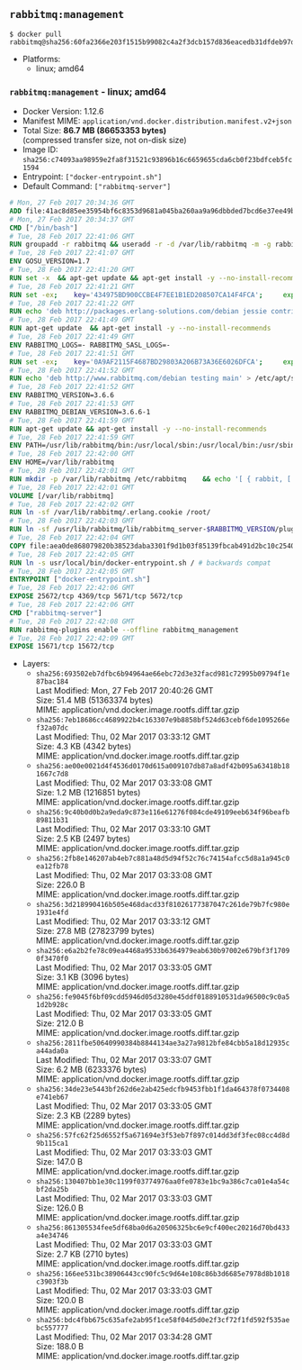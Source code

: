 ## `rabbitmq:management`

```console
$ docker pull rabbitmq@sha256:60fa2366e203f1515b99082c4a2f3dcb157d836eacedb31dfdeb97d3fd9dd1ee
```

-	Platforms:
	-	linux; amd64

### `rabbitmq:management` - linux; amd64

-	Docker Version: 1.12.6
-	Manifest MIME: `application/vnd.docker.distribution.manifest.v2+json`
-	Total Size: **86.7 MB (86653353 bytes)**  
	(compressed transfer size, not on-disk size)
-	Image ID: `sha256:c74093aa98959e2fa8f31521c93896b16c6659655cda6cb0f23bdfceb5fc1594`
-	Entrypoint: `["docker-entrypoint.sh"]`
-	Default Command: `["rabbitmq-server"]`

```dockerfile
# Mon, 27 Feb 2017 20:34:36 GMT
ADD file:41ac8d85ee35954bf6c8353d9681a045ba260aa9a96dbbded7bcd6e37ee49bea in / 
# Mon, 27 Feb 2017 20:34:37 GMT
CMD ["/bin/bash"]
# Tue, 28 Feb 2017 22:41:06 GMT
RUN groupadd -r rabbitmq && useradd -r -d /var/lib/rabbitmq -m -g rabbitmq rabbitmq
# Tue, 28 Feb 2017 22:41:07 GMT
ENV GOSU_VERSION=1.7
# Tue, 28 Feb 2017 22:41:20 GMT
RUN set -x 	&& apt-get update && apt-get install -y --no-install-recommends ca-certificates wget && rm -rf /var/lib/apt/lists/* 	&& wget -O /usr/local/bin/gosu "https://github.com/tianon/gosu/releases/download/$GOSU_VERSION/gosu-$(dpkg --print-architecture)" 	&& wget -O /usr/local/bin/gosu.asc "https://github.com/tianon/gosu/releases/download/$GOSU_VERSION/gosu-$(dpkg --print-architecture).asc" 	&& export GNUPGHOME="$(mktemp -d)" 	&& gpg --keyserver ha.pool.sks-keyservers.net --recv-keys B42F6819007F00F88E364FD4036A9C25BF357DD4 	&& gpg --batch --verify /usr/local/bin/gosu.asc /usr/local/bin/gosu 	&& rm -r "$GNUPGHOME" /usr/local/bin/gosu.asc 	&& chmod +x /usr/local/bin/gosu 	&& gosu nobody true 	&& apt-get purge -y --auto-remove ca-certificates wget
# Tue, 28 Feb 2017 22:41:21 GMT
RUN set -ex; 	key='434975BD900CCBE4F7EE1B1ED208507CA14F4FCA'; 	export GNUPGHOME="$(mktemp -d)"; 	gpg --keyserver ha.pool.sks-keyservers.net --recv-keys "$key"; 	gpg --export "$key" > /etc/apt/trusted.gpg.d/erlang-solutions.gpg; 	rm -r "$GNUPGHOME"; 	apt-key list
# Tue, 28 Feb 2017 22:41:22 GMT
RUN echo 'deb http://packages.erlang-solutions.com/debian jessie contrib' > /etc/apt/sources.list.d/erlang.list
# Tue, 28 Feb 2017 22:41:49 GMT
RUN apt-get update 	&& apt-get install -y --no-install-recommends 		erlang-asn1 		erlang-base-hipe 		erlang-crypto 		erlang-eldap 		erlang-inets 		erlang-mnesia 		erlang-nox 		erlang-os-mon 		erlang-public-key 		erlang-ssl 		erlang-xmerl 	&& rm -rf /var/lib/apt/lists/*
# Tue, 28 Feb 2017 22:41:49 GMT
ENV RABBITMQ_LOGS=- RABBITMQ_SASL_LOGS=-
# Tue, 28 Feb 2017 22:41:51 GMT
RUN set -ex; 	key='0A9AF2115F4687BD29803A206B73A36E6026DFCA'; 	export GNUPGHOME="$(mktemp -d)"; 	gpg --keyserver ha.pool.sks-keyservers.net --recv-keys "$key"; 	gpg --export "$key" > /etc/apt/trusted.gpg.d/rabbitmq.gpg; 	rm -r "$GNUPGHOME"; 	apt-key list
# Tue, 28 Feb 2017 22:41:52 GMT
RUN echo 'deb http://www.rabbitmq.com/debian testing main' > /etc/apt/sources.list.d/rabbitmq.list
# Tue, 28 Feb 2017 22:41:52 GMT
ENV RABBITMQ_VERSION=3.6.6
# Tue, 28 Feb 2017 22:41:53 GMT
ENV RABBITMQ_DEBIAN_VERSION=3.6.6-1
# Tue, 28 Feb 2017 22:41:59 GMT
RUN apt-get update && apt-get install -y --no-install-recommends 		rabbitmq-server=$RABBITMQ_DEBIAN_VERSION 	&& rm -rf /var/lib/apt/lists/*
# Tue, 28 Feb 2017 22:41:59 GMT
ENV PATH=/usr/lib/rabbitmq/bin:/usr/local/sbin:/usr/local/bin:/usr/sbin:/usr/bin:/sbin:/bin
# Tue, 28 Feb 2017 22:42:00 GMT
ENV HOME=/var/lib/rabbitmq
# Tue, 28 Feb 2017 22:42:01 GMT
RUN mkdir -p /var/lib/rabbitmq /etc/rabbitmq 	&& echo '[ { rabbit, [ { loopback_users, [ ] } ] } ].' > /etc/rabbitmq/rabbitmq.config 	&& chown -R rabbitmq:rabbitmq /var/lib/rabbitmq /etc/rabbitmq 	&& chmod -R 777 /var/lib/rabbitmq /etc/rabbitmq
# Tue, 28 Feb 2017 22:42:01 GMT
VOLUME [/var/lib/rabbitmq]
# Tue, 28 Feb 2017 22:42:02 GMT
RUN ln -sf /var/lib/rabbitmq/.erlang.cookie /root/
# Tue, 28 Feb 2017 22:42:03 GMT
RUN ln -sf /usr/lib/rabbitmq/lib/rabbitmq_server-$RABBITMQ_VERSION/plugins /plugins
# Tue, 28 Feb 2017 22:42:04 GMT
COPY file:aea0de868079820b38523daba3301f9d1b03f85139fbcab491d2bc10c2540046 in /usr/local/bin/ 
# Tue, 28 Feb 2017 22:42:05 GMT
RUN ln -s usr/local/bin/docker-entrypoint.sh / # backwards compat
# Tue, 28 Feb 2017 22:42:05 GMT
ENTRYPOINT ["docker-entrypoint.sh"]
# Tue, 28 Feb 2017 22:42:06 GMT
EXPOSE 25672/tcp 4369/tcp 5671/tcp 5672/tcp
# Tue, 28 Feb 2017 22:42:06 GMT
CMD ["rabbitmq-server"]
# Tue, 28 Feb 2017 22:42:08 GMT
RUN rabbitmq-plugins enable --offline rabbitmq_management
# Tue, 28 Feb 2017 22:42:09 GMT
EXPOSE 15671/tcp 15672/tcp
```

-	Layers:
	-	`sha256:693502eb7dfbc6b94964ae66ebc72d3e32facd981c72995b09794f1e87bac184`  
		Last Modified: Mon, 27 Feb 2017 20:40:26 GMT  
		Size: 51.4 MB (51363374 bytes)  
		MIME: application/vnd.docker.image.rootfs.diff.tar.gzip
	-	`sha256:7eb18686cc4689922b4c163307e9b8858bf524d63cebf6de1095266ef32a07dc`  
		Last Modified: Thu, 02 Mar 2017 03:33:12 GMT  
		Size: 4.3 KB (4342 bytes)  
		MIME: application/vnd.docker.image.rootfs.diff.tar.gzip
	-	`sha256:ae00e0021d4f4536d0170d615a009107db87a8adf42b095a63418b181667c7d8`  
		Last Modified: Thu, 02 Mar 2017 03:33:08 GMT  
		Size: 1.2 MB (1216851 bytes)  
		MIME: application/vnd.docker.image.rootfs.diff.tar.gzip
	-	`sha256:9c40b0d0b2a9eda9c873e116e61276f084cde49109eeb634f96beafb89811b31`  
		Last Modified: Thu, 02 Mar 2017 03:33:10 GMT  
		Size: 2.5 KB (2497 bytes)  
		MIME: application/vnd.docker.image.rootfs.diff.tar.gzip
	-	`sha256:2fb8e146207ab4eb7c881a48d5d94f52c76c74154afcc5d8a1a945c0ea12fb78`  
		Last Modified: Thu, 02 Mar 2017 03:33:08 GMT  
		Size: 226.0 B  
		MIME: application/vnd.docker.image.rootfs.diff.tar.gzip
	-	`sha256:3d218990416b505e468dacd33f81026177387047c261de79b7fc980e1931e4fd`  
		Last Modified: Thu, 02 Mar 2017 03:33:12 GMT  
		Size: 27.8 MB (27823799 bytes)  
		MIME: application/vnd.docker.image.rootfs.diff.tar.gzip
	-	`sha256:e6a2b2fe78c09ea4468a9533b6364979eab630b97002e679bf3f17090f3470f0`  
		Last Modified: Thu, 02 Mar 2017 03:33:05 GMT  
		Size: 3.1 KB (3096 bytes)  
		MIME: application/vnd.docker.image.rootfs.diff.tar.gzip
	-	`sha256:fe9045f6bf09cdd5946d05d3280e45ddf0188910531da96500c9c0a51d2b928c`  
		Last Modified: Thu, 02 Mar 2017 03:33:05 GMT  
		Size: 212.0 B  
		MIME: application/vnd.docker.image.rootfs.diff.tar.gzip
	-	`sha256:2811fbe50640990384b8844134ae3a27a9812bfe84cbb5a18d12935ca44ada0a`  
		Last Modified: Thu, 02 Mar 2017 03:33:07 GMT  
		Size: 6.2 MB (6233376 bytes)  
		MIME: application/vnd.docker.image.rootfs.diff.tar.gzip
	-	`sha256:34de23e5443bf262d6e2ab425edcfb9453fbb1f1da464378f0734408e741eb67`  
		Last Modified: Thu, 02 Mar 2017 03:33:05 GMT  
		Size: 2.3 KB (2289 bytes)  
		MIME: application/vnd.docker.image.rootfs.diff.tar.gzip
	-	`sha256:57fc62f25d6552f5a671694e3f53eb7f897c014dd3df3fec08cc4d8d9b115ca1`  
		Last Modified: Thu, 02 Mar 2017 03:33:03 GMT  
		Size: 147.0 B  
		MIME: application/vnd.docker.image.rootfs.diff.tar.gzip
	-	`sha256:130407bb1e30c1199f03774976aa0fe0783e1bc9a386c7ca01e4a54cbf2da25b`  
		Last Modified: Thu, 02 Mar 2017 03:33:03 GMT  
		Size: 126.0 B  
		MIME: application/vnd.docker.image.rootfs.diff.tar.gzip
	-	`sha256:861305534fee5df68ba0d6a20506325bc6e9cf400ec20216d70bd433a4e34746`  
		Last Modified: Thu, 02 Mar 2017 03:33:03 GMT  
		Size: 2.7 KB (2710 bytes)  
		MIME: application/vnd.docker.image.rootfs.diff.tar.gzip
	-	`sha256:166ee531bc38906443cc90fc5c9d64e108c86b3d6685e7978d8b1018c3903f3b`  
		Last Modified: Thu, 02 Mar 2017 03:33:03 GMT  
		Size: 120.0 B  
		MIME: application/vnd.docker.image.rootfs.diff.tar.gzip
	-	`sha256:bdc4fbb675c635afe2ab95f1ce58f04d5d0e2f3cf72f1fd592f535aebc557777`  
		Last Modified: Thu, 02 Mar 2017 03:34:28 GMT  
		Size: 188.0 B  
		MIME: application/vnd.docker.image.rootfs.diff.tar.gzip
